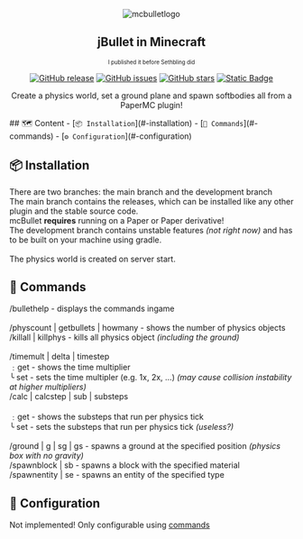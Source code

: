 <div align="center">
  
![mcbulletlogo](https://github.com/user-attachments/assets/40181e90-d280-4217-a55e-5c3576869aa9)

<h2> jBullet in Minecraft </h2>
<sub><sup>I published it before Sethbling did</sup></sub>

[![GitHub release](https://img.shields.io/github/v/release/azazelcodes/mcbullet?color=blue&label=release)]()
[![GitHub issues](https://img.shields.io/github/issues/azazelcodes/mcbullet?color=red)]()
[![GitHub stars](https://img.shields.io/github/stars/azazeldev/mcbullet)]()
[![Static Badge](https://img.shields.io/badge/paper?logo=educative&logoColor=%231F2937&label=built%20with&color=%233B82F6&link=https%3A%2F%2Fpapermc.io%2Fsoftware%2Fpaper)]()

Create a physics world, set a ground plane and spawn softbodies all from a PaperMC plugin!
</div>
## 🗺️ Content
- [<code>📦 Installation</code>](#-installation)
- [<code>📝 Commands</code>](#-commands)
- [<code>⚙️ Configuration</code>](#-configuration)

## 📦 Installation
There are two branches: the main branch and the development branch <br>
The main branch contains the releases, which can be installed like any other plugin and the stable source code. <br>
mcBullet **requires** running on a Paper or Paper derivative! <br>
The development branch contains unstable features *(not right now)* and has to be built on your machine using gradle. <br>
<br>
The physics world is created on server start.

## 📝 Commands
/bullethelp - displays the commands ingame <br>
<br>
/physcount | getbullets | howmany - shows the number of physics objects <br>
/killall | killphys - kills all physics object *(including the ground)* <br>
<br>
/timemult | delta | timestep <br>
﹕get - shows the time multiplier <br>
╰ set <multiplier> - sets the time multipler (e.g. 1x, 2x, ...) *(may cause collision instability at higher multipliers)* <br>
/calc | calcstep | sub | substeps <br>
<br>
﹕get - shows the substeps that run per physics tick <br>
╰ set <multiplier> - sets the substeps that run per physics tick *(useless?)* <br>
<br>
/ground | g | sg | gs <loc1> <loc2> - spawns a ground at the specified position *(physics box with no gravity)* <br>
/spawnblock | sb <blocktype> - spawns a block with the specified material <br>
/spawnentity | se <entitytype> - spawns an entity of the specified type <br>

## 🔧 Configuration
Not implemented! Only configurable using [commands](#-commands)
